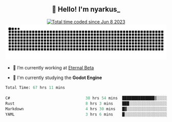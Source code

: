 <h2 align="center">👋 Hello! I'm nyarkus_</h2>
<p align="center">
  <a href="https://wakatime.com/@8f9aa332-6725-4e00-a5d9-b2317a4b74a6">
    <img src="https://wakatime.com/badge/user/8f9aa332-6725-4e00-a5d9-b2317a4b74a6.svg" alt="Total time coded since Jun 8 2023" />
  </a>
  <br>
  <img src = "https://github.com/nyarkus/nyarkus/blob/output/github-snake-dark.svg">
</p>

- 🔭 I’m currently working at [Eternal Beta](https://github.com/Kacianoki/Eternal-Beta)
<!--- 💬 Ask me about **nothing :<**-->
- 🌱 I'm currently studying the **Godot Engine**

<!--START_SECTION:waka-->

```fs
Total Time: 67 hrs 11 mins

C#                                 38 hrs 54 mins  ██████████████▒░░░░░░░░░░   57.44 %
Rust                               8 hrs 3 mins    ███░░░░░░░░░░░░░░░░░░░░░░   11.90 %
Markdown                           4 hrs 30 mins   █▓░░░░░░░░░░░░░░░░░░░░░░░   06.65 %
YAML                               3 hrs 6 mins    █░░░░░░░░░░░░░░░░░░░░░░░░   04.59 %
```

<!--END_SECTION:waka-->
